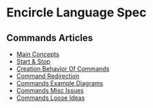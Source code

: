 Encircle Language Spec
====================

Commands Articles
-----------------

- [Main Concepts](commands-main-concepts.md)
- [Start & Stop](start-and-stop.md)
- [Creation Behavior Of Commands](creation-behavior-of-commands.md)
- [Command Redirection](command-redirection.md)
- [Commands Example Diagrams](commands-example-diagrams.md)
- [Commands Misc Issues](commands-misc-issues.md)
- [Commands Loose Ideas](commands-loose-ideas.md)